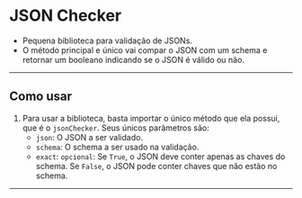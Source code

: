 # JSON Checker
- Pequena biblioteca para validação de JSONs.
- O método principal e único vai compar o JSON com um schema e retornar um booleano indicando se o JSON é válido ou não.
---
## Como usar
1. Para usar a biblioteca, basta importar o único método que ela possui, que é o `jsonChecker`. Seus únicos parâmetros são:
    - `json`: O JSON a ser validado.
    - `schema`: O schema a ser usado na validação.
    - `exact`: `opcional`: Se `True`, o JSON deve conter apenas as chaves do schema. Se `False`, o JSON pode conter chaves que não estão no schema.
---